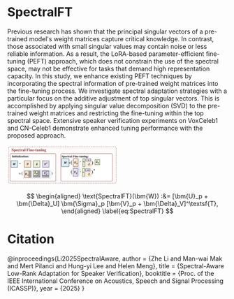 # SpectralFT

Previous research has shown that the principal singular vectors of a pre-trained model's weight matrices capture critical knowledge. In contrast, those associated with small singular values may contain noise or less reliable information. As a result, the LoRA-based parameter-efficient fine-tuning (PEFT) approach, which does not constrain the use of the spectral space, may not be effective for tasks that demand high representation capacity. In this study, we enhance existing PEFT techniques by incorporating the spectral information of pre-trained weight matrices into the fine-tuning process. We investigate spectral adaptation strategies with a particular focus on the additive adjustment of top singular vectors. This is accomplished by applying singular value decomposition (SVD) to the pre-trained weight matrices and restricting the fine-tuning within the top spectral space. Extensive speaker verification experiments on VoxCeleb1 and CN-Celeb1 demonstrate enhanced tuning performance with the proposed approach.

<img src="SpectralFT.png" alt="Spectral Fine Tuning" style="width: 50%;"/>

$$
\begin{aligned}
\text{SpectralFT}(\bm{W}) :&= [\bm{U}_p + \bm{\Delta}_U] \bm{\Sigma}_p [\bm{V}_p + \bm{\Delta}_V]^\textsf{T},
\end{aligned}
\label{eq:SpectralFT}
$$


# Citation
@inproceedings{Li2025SpectralAware,
  author    = {Zhe Li and Man-wai Mak and Mert Pilanci and Hung-yi Lee and Helen Meng},
  title     = {Spectral-Aware Low-Rank Adaptation for Speaker Verification},
  booktitle = {Proc. of the IEEE International Conference on Acoustics, Speech and Signal Processing (ICASSP)},
  year      = {2025}
}

